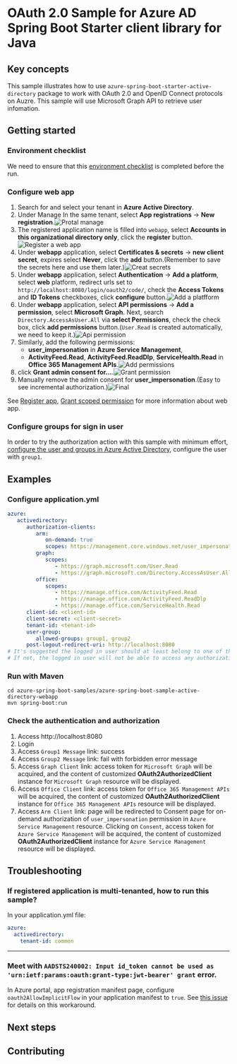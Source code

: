 # OAuth 2.0 Sample for Azure AD Spring Boot Starter client library for Java

## Key concepts
This sample illustrates how to use `azure-spring-boot-starter-active-directory` package to work with OAuth 2.0 and OpenID Connect protocols on Auzre. This sample will use Microsoft Graph API to retrieve user infomation.

## Getting started
### Environment checklist
We need to ensure that this [environment checklist][ready-to-run-checklist] is completed before the run.

### Configure web app
1. Search for and select your tenant in **Azure Active Directory**.
1. Under Manage In the same tenant, select **App registrations** -> **New registration**.![Protal manage](docs/image-protal-manage.png "Protal manage")
1. The registered application name is filled into `webapp`, select **Accounts in this organizational directory only**, click the **register** button.![Register a web app](docs/image-register-a-web-app.png "Register a web app")
1. Under **webapp** application, select **Certificates & secrets** -> **new client secret**, expires select **Never**, click the **add** button.(Remember to save the secrets here and use them later.)![Creat secrets](docs/image-creat-secrets-app.png "Creat secrets")
1. Under **webapp** application, select **Authentication** -> **Add a platform**, select **web** platform, redirect urls set to `http://localhost:8080/login/oauth2/code/`, check the **Access Tokens** and **ID Tokens** checkboxes, click **configure** button.![Add a platfform](docs/image-add-a-platfform.png "Add a platfform")
1. Under **webapp** application, select **API permissions** -> **Add a permission**, select **Microsoft Graph**. Next, search `Directory.AccessAsUser.All` via **select Permissions**, check the check box, click **add permissions** button.(`User.Read` is created automatically, we need to keep it.)![Api permission](docs/image-api-permissions.png "Api permission")
1. Similarly, add the following permissions: 
   - **user_impersonation** in **Azure Service Management**,
   - **ActivityFeed.Read**, **ActivityFeed.ReadDlp**, **ServiceHealth.Read** in **Office 365 Management APIs**.![Add permissions](docs/image-add-permissions.png "Add permissions")
1. click **Grant admin consent for...**.![Grant permission](docs/image-grant-permission.png "Grant permission")
11. Manually remove the admin consent for **user_impersonation**.(Easy to see incremental authorization.)![Final](docs/image-final.png "Final")

See [Register app], [Grant scoped permission] for more information about web app.

### Configure groups for sign in user
In order to try the authorization action with this sample with minimum effort, [configure the user and groups in Azure Active Directory], configure the user with `group1`.

## Examples
### Configure application.yml
```yaml
azure:
   activedirectory:
      authorization-clients:
         arm:
            on-demand: true
            scopes: https://management.core.windows.net/user_impersonation
         graph:
            scopes:
               - https://graph.microsoft.com/User.Read
               - https://graph.microsoft.com/Directory.AccessAsUser.All
         office:
            scopes:
               - https://manage.office.com/ActivityFeed.Read
               - https://manage.office.com/ActivityFeed.ReadDlp
               - https://manage.office.com/ServiceHealth.Read
      client-id: <client-id>
      client-secret: <client-secret>
      tenant-id: <tenant-id>
      user-group:
         allowed-groups: group1, group2
      post-logout-redirect-uri: http://localhost:8080
# It's suggested the logged in user should at least belong to one of the above groups
# If not, the logged in user will not be able to access any authorization controller rest APIs
```

### Run with Maven
```shell
cd azure-spring-boot-samples/azure-spring-boot-sample-active-directory-webapp
mvn spring-boot:run
```

### Check the authentication and authorization
1. Access http://localhost:8080
2. Login
3. Access `Group1 Message` link: success
4. Access `Group2 Message` link: fail with forbidden error message
5. Access `Graph Client` link: access token for `Microsoft Graph` will be acquired, and the content of customized **OAuth2AuthorizedClient** instance for `Microsoft Graph` resource will be displayed.
6. Access `Office Client` link: access token for `Office 365 Management APIs` will be acquired, the content of customized **OAuth2AuthorizedClient** instance for `Office 365 Management APIs` resource will be displayed.
7. Access `Arm Client` link: page will be redirected to Consent page for on-demand authorization of `user_impersonation` permission in `Azure Service Management` resource. Clicking on `Consent`, access token for `Azure Service Management` will be acquired, the content of customized **OAuth2AuthorizedClient** instance for `Azure Service Management` resource will be displayed.

## Troubleshooting
### If registered application is multi-tenanted, how to run this sample?
In your application.yml file:
```yaml
azure:
  activedirectory:
    tenant-id: common
```
---
### Meet with `AADSTS240002: Input id_token cannot be used as 'urn:ietf:params:oauth:grant-type:jwt-bearer' grant` error.
In Azure portal, app registration manifest page, configure `oauth2AllowImplicitFlow` in your application manifest to `true`. See [this issue] for details on this workaround.

## Next steps
## Contributing

<!-- LINKS -->
[ready-to-run-checklist]: https://github.com/Azure/azure-sdk-for-java/blob/master/sdk/spring/azure-spring-boot-samples/README.md#ready-to-run-checklist
[Register app]: https://docs.microsoft.com/azure/active-directory/develop/quickstart-register-app
[Grant scoped permission]: https://docs.microsoft.com/azure/active-directory/develop/quickstart-configure-app-access-web-apis
[configure the user and groups in Azure Active Directory]: https://docs.microsoft.com/azure/active-directory/active-directory-groups-create-azure-portal
[this issue]: https://github.com/MicrosoftDocs/azure-docs/issues/8121#issuecomment-387090099
